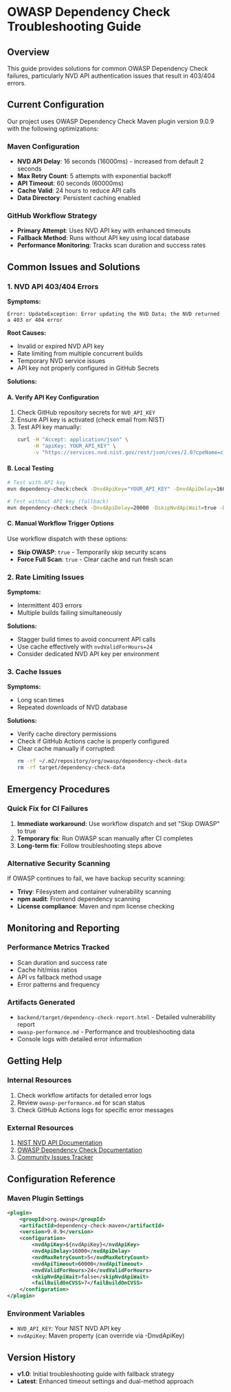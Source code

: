 # OWASP Dependency Check Troubleshooting Guide

## Overview

This guide provides solutions for common OWASP Dependency Check failures, particularly NVD API authentication issues that result in 403/404 errors.

## Current Configuration

Our project uses OWASP Dependency Check Maven plugin version 9.0.9 with the following optimizations:

### Maven Configuration
- **NVD API Delay**: 16 seconds (16000ms) - increased from default 2 seconds
- **Max Retry Count**: 5 attempts with exponential backoff  
- **API Timeout**: 60 seconds (60000ms)
- **Cache Valid**: 24 hours to reduce API calls
- **Data Directory**: Persistent caching enabled

### GitHub Workflow Strategy
- **Primary Attempt**: Uses NVD API key with enhanced timeouts
- **Fallback Method**: Runs without API key using local database
- **Performance Monitoring**: Tracks scan duration and success rates

## Common Issues and Solutions

### 1. NVD API 403/404 Errors

**Symptoms:**
```
Error: UpdateException: Error updating the NVD Data; the NVD returned a 403 or 404 error
```

**Root Causes:**
- Invalid or expired NVD API key
- Rate limiting from multiple concurrent builds
- Temporary NVD service issues
- API key not properly configured in GitHub Secrets

**Solutions:**

#### A. Verify API Key Configuration
1. Check GitHub repository secrets for `NVD_API_KEY`
2. Ensure API key is activated (check email from NIST)
3. Test API key manually:
   ```bash
   curl -H "Accept: application/json" \
        -H "apiKey: YOUR_API_KEY" \
        -v "https://services.nvd.nist.gov/rest/json/cves/2.0?cpeName=cpe:2.3:o:microsoft:windows_10:1607:*:*:*:*:*:*:*"
   ```

#### B. Local Testing
```bash
# Test with API key
mvn dependency-check:check -DnvdApiKey="YOUR_API_KEY" -DnvdApiDelay=16000 -Dfrontend.skip=true

# Test without API key (fallback)
mvn dependency-check:check -DnvdApiDelay=20000 -DskipNvdApiWait=true -Dfrontend.skip=true
```

#### C. Manual Workflow Trigger Options
Use workflow dispatch with these options:
- **Skip OWASP**: `true` - Temporarily skip security scans
- **Force Full Scan**: `true` - Clear cache and run fresh scan

### 2. Rate Limiting Issues

**Symptoms:**
- Intermittent 403 errors
- Multiple builds failing simultaneously

**Solutions:**
- Stagger build times to avoid concurrent API calls
- Use cache effectively with `nvdValidForHours=24`
- Consider dedicated NVD API key per environment

### 3. Cache Issues

**Symptoms:**
- Long scan times
- Repeated downloads of NVD database

**Solutions:**
- Verify cache directory permissions
- Check if GitHub Actions cache is properly configured
- Clear cache manually if corrupted:
  ```bash
  rm -rf ~/.m2/repository/org/owasp/dependency-check-data
  rm -rf target/dependency-check-data
  ```

## Emergency Procedures

### Quick Fix for CI Failures

1. **Immediate workaround**: Use workflow dispatch and set "Skip OWASP" to true
2. **Temporary fix**: Run OWASP scan manually after CI completes
3. **Long-term fix**: Follow troubleshooting steps above

### Alternative Security Scanning

If OWASP continues to fail, we have backup security scanning:
- **Trivy**: Filesystem and container vulnerability scanning
- **npm audit**: Frontend dependency scanning  
- **License compliance**: Maven and npm license checking

## Monitoring and Reporting

### Performance Metrics Tracked
- Scan duration and success rate
- Cache hit/miss ratios
- API vs fallback method usage
- Error patterns and frequency

### Artifacts Generated
- `backend/target/dependency-check-report.html` - Detailed vulnerability report
- `owasp-performance.md` - Performance and troubleshooting data
- Console logs with detailed error information

## Getting Help

### Internal Resources
1. Check workflow artifacts for detailed error logs
2. Review `owasp-performance.md` for scan status
3. Check GitHub Actions logs for specific error messages

### External Resources
1. [NIST NVD API Documentation](https://nvd.nist.gov/developers/request-an-api-key)
2. [OWASP Dependency Check Documentation](https://jeremylong.github.io/DependencyCheck/)
3. [Community Issues Tracker](https://github.com/dependency-check/DependencyCheck/issues)

## Configuration Reference

### Maven Plugin Settings
```xml
<plugin>
    <groupId>org.owasp</groupId>
    <artifactId>dependency-check-maven</artifactId>
    <version>9.0.9</version>
    <configuration>
        <nvdApiKey>${nvdApiKey}</nvdApiKey>
        <nvdApiDelay>16000</nvdApiDelay>
        <nvdMaxRetryCount>5</nvdMaxRetryCount>
        <nvdApiTimeout>60000</nvdApiTimeout>
        <nvdValidForHours>24</nvdValidForHours>
        <skipNvdApiWait>false</skipNvdApiWait>
        <failBuildOnCVSS>7</failBuildOnCVSS>
    </configuration>
</plugin>
```

### Environment Variables
- `NVD_API_KEY`: Your NIST NVD API key
- `nvdApiKey`: Maven property (can override via -DnvdApiKey)

## Version History

- **v1.0**: Initial troubleshooting guide with fallback strategy
- **Latest**: Enhanced timeout settings and dual-method approach